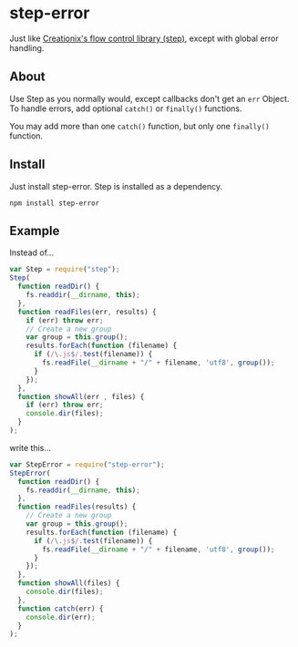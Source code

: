 step-error
==========

Just like [Creationix's flow control library (step)](https://github.com/creationix/step), except with global error handling.

## About

Use Step as you normally would, except callbacks don't get an `err` Object.  To handle
errors, add optional `catch()` or `finally()` functions.

You may add more than one `catch()` function, but only one `finally()` function.

## Install

Just install step-error.  Step is installed as a dependency.

`npm install step-error`

## Example

Instead of...

```js
var Step = require("step");
Step(
  function readDir() {
    fs.readdir(__dirname, this);
  },
  function readFiles(err, results) {
    if (err) throw err;
    // Create a new group
    var group = this.group();
    results.forEach(function (filename) {
      if (/\.js$/.test(filename)) {
        fs.readFile(__dirname + "/" + filename, 'utf8', group());
      }
    });
  },
  function showAll(err , files) {
    if (err) throw err;
    console.dir(files);
  }
);
```

write this...

```js
var StepError = require("step-error");
StepError(
  function readDir() {
    fs.readdir(__dirname, this);
  },
  function readFiles(results) {
    // Create a new group
    var group = this.group();
    results.forEach(function (filename) {
      if (/\.js$/.test(filename)) {
        fs.readFile(__dirname + "/" + filename, 'utf8', group());
      }
    });
  },
  function showAll(files) {
    console.dir(files);
  },
  function catch(err) {
    console.dir(err);
  }
);
```
